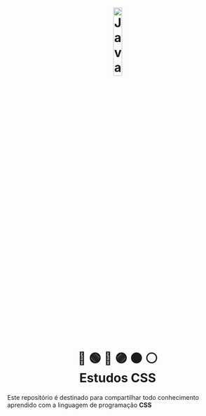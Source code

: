 <h1 align="center">
    <img alt="JavaScript" title="#estudosJs" src="https://eduardorojas.com.br/img/css.9690cd06.png" width='20%' align="center"/>
    <br>
    🔴 🟢 🔵 🟣 ⚫️ ⚪️
    <br>
    Estudos CSS
</h1>

Este repositório é destinado para compartilhar todo conhecimento aprendido com a linguagem de programação <b>CSS</b>
